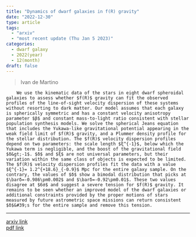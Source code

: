 ```yaml
---
title: "Dynamics of dwarf galaxies in f(R) gravity"
date: "2022-12-30"
type: article
tags:
  - "arxiv"
  - "most recent update (Thu Jan 5 2023)"
categories:
  - dwarf galaxy
  - 2022(year)
  - 12(month)
draft: false
---
```


>  Ivan de Martino

        We use the kinematic data of the stars in eight dwarf spheroidal galaxies to assess whether $f(R)$ gravity can fit the observed profiles of the line-of-sight velocity dispersion of these systems without resorting to dark matter. Our model assumes that each galaxy is spherically symmetric and has a constant velocity anisotropy parameter $β$ and constant mass-to-light ratio consistent with stellar population synthesis models. We solve the spherical Jeans equation that includes the Yukawa-like gravitational potential appearing in the weak field limit of $f(R)$ gravity, and a Plummer density profile for the stellar distribution. The $f(R)$ velocity dispersion profiles depend on two parameters: the scale length $ξ^{-1}$, below which the Yukawa term is negligible, and the boost of the gravitational field $δ&gt;-1$. $δ$ and $ξ$ are not universal parameters, but their variation within the same class of objects is expected to be limited. The $f(R)$ velocity dispersion profiles fit the data with a value $ξ^{-1}= 1.2^{+18.6}_{-0.9}$ Mpc for the entire galaxy sample. On the contrary, the values of $δ$ show a bimodal distribution that picks at $\barδ=-0.986\pm0.002$ and $\barδ=-0.92\pm0.01$. These two values disagree at $6σ$ and suggest a severe tension for $f(R)$ gravity. It remains to be seen whether an improved model of the dwarf galaxies or additional constraints provided by the proper motions of stars measured by future astrometric space missions can return consistent $δ$&#39;s for the entire sample and remove this tension.

---

[arxiv link](https://arxiv.org/abs/2210.02306)  
[pdf link](https://arxiv.org/pdf/2210.02306)